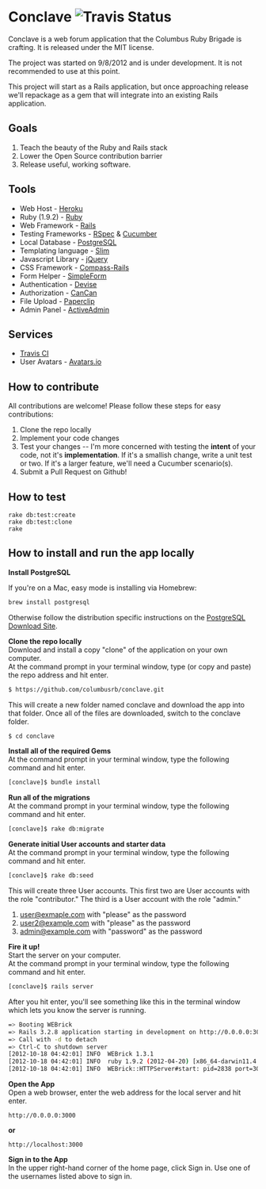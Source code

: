 # Conclave ![Travis Status](https://secure.travis-ci.org/columbusrb/conclave.png)

Conclave is a web forum application that the Columbus Ruby Brigade is crafting. It is released under the MIT license.

The project was started on 9/8/2012 and is under development. It is not recommended to use at this point.

This project will start as a Rails application, but once approaching release we'll repackage as a gem that will integrate into an existing Rails application.

## Goals
1. Teach the beauty of the Ruby and Rails stack
2. Lower the Open Source contribution barrier
4. Release useful, working software.

## Tools
* Web Host - [Heroku][1]
* Ruby (1.9.2) - [Ruby][2]
* Web Framework - [Rails][3]
* Testing Frameworks - [RSpec][13] & [Cucumber][14]
* Local Database - [PostgreSQL][4]
* Templating language - [Slim][5]
* Javascript Library - [jQuery][6]
* CSS Framework - [Compass-Rails][7]
* Form Helper - [SimpleForm][8]
* Authentication - [Devise][9]
* Authorization - [CanCan][10]
* File Upload - [Paperclip][11]
* Admin Panel - [ActiveAdmin][12]

## Services
* [Travis CI][15]
* User Avatars - [Avatars.io][16]

[1]:http://heroku.com
[2]:http://www.ruby-lang.org/en/
[3]:http://rubyonrails.org/
[4]:http://www.postgresql.org/
[5]:https://github.com/stonean/slim
[6]:http://jquery.com/
[7]:https://github.com/Compass/compass-rails
[8]:https://github.com/plataformatec/simple_form
[9]:https://github.com/plataformatec/devise
[10]:https://github.com/ryanb/cancan
[11]:https://github.com/thoughtbot/paperclip
[12]:http://activeadmin.info/
[13]:http://rspec.info/
[14]:http://cukes.info/
[15]:http://travis-ci.org/#!/columbusrb/conclave
[16]:http://avatars.io

## How to contribute
All contributions are welcome! Please follow these steps for easy contributions:

1. Clone the repo locally
2. Implement your code changes
3. Test your changes -- I'm more concerned with testing the **intent** of your code, not it's **implementation**. If it's a smallish change, write a unit test or two. If it's a larger feature, we'll need a Cucumber scenario(s).
4. Submit a Pull Request on Github!

## How to test
    rake db:test:create
    rake db:test:clone
    rake

## How to install and run the app locally

**Install PostgreSQL**


If you're on a Mac, easy mode is installing via Homebrew:

```bash
brew install postgresql
```

Otherwise follow the distribution specific instructions on the [PostgreSQL Download Site](http://www.postgresql.org/download/). 


**Clone the repo locally**  
Download and install a copy "clone" of the application on your own computer.  
At the command prompt in your terminal window, type (or copy and paste) the repo address and hit enter.

```bash
$ https://github.com/columbusrb/conclave.git
```

This will create a new folder named conclave and download the app into that folder.  Once all of the files are downloaded, switch to the conclave folder.

```bash
$ cd conclave
```
**Install all of the required Gems**  
At the command prompt in your terminal window, type the following command and hit enter.

```bash
[conclave]$ bundle install
```

**Run all of the migrations**  
At the command prompt in your terminal window, type the following command and hit enter.

```bash
[conclave]$ rake db:migrate
```

**Generate initial User accounts and starter data**  
At the command prompt in your terminal window, type the following command and hit enter.

```bash
[conclave]$ rake db:seed
```

This will create three User accounts. This first two are User accounts with the role "contributor." The third is a User account with the role "admin."  
1. user@exmaple.com with "please" as the password  
2. user2@example.com with "please" as the password  
3. admin@example.com with "password" as the password  

**Fire it up!**  
Start the server on your computer.  
At the command prompt in your terminal window, type the following command and hit enter.

```bash
[conclave]$ rails server
```

After you hit enter, you'll see something like this in the terminal window which lets you know the server is running. 

```bash
=> Booting WEBrick
=> Rails 3.2.8 application starting in development on http://0.0.0.0:3000
=> Call with -d to detach
=> Ctrl-C to shutdown server
[2012-10-18 04:42:01] INFO  WEBrick 1.3.1
[2012-10-18 04:42:01] INFO  ruby 1.9.2 (2012-04-20) [x86_64-darwin11.4.2]
[2012-10-18 04:42:01] INFO  WEBrick::HTTPServer#start: pid=2838 port=3000
```

**Open the App**  
Open a web browser, enter the web address for the local server and hit enter.

```
http://0.0.0.0:3000
```
**or**
```
http://localhost:3000
```

**Sign in to the App**  
In the upper right-hand corner of the home page, click Sign in.  Use one of the usernames listed above to sign in.
